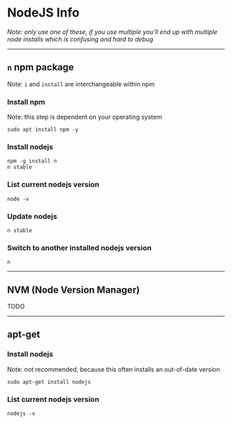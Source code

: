 # NodeJS Info

*Note: only use one of these, if you use multiple you'll end up with multiple node installs which is confusing and hard to debug*

---

## `n` npm package
Note: `i` and `install` are interchangeable within npm

### Install npm
Note: this step is dependent on your operating system
```
sudo apt install npm -y
```

### Install nodejs
```
npm -g install n
n stable
```

### List current nodejs version
```
node -v
```

### Update nodejs
```
n stable
```

### Switch to another installed nodejs version
```
n
```

---

## NVM (Node Version Manager)

TODO


---

## apt-get

### Install nodejs
Note: not recommended, because this often installs an out-of-date version
```
sudo apt-get install nodejs
```

### List current nodejs version
```
nodejs -v
```
